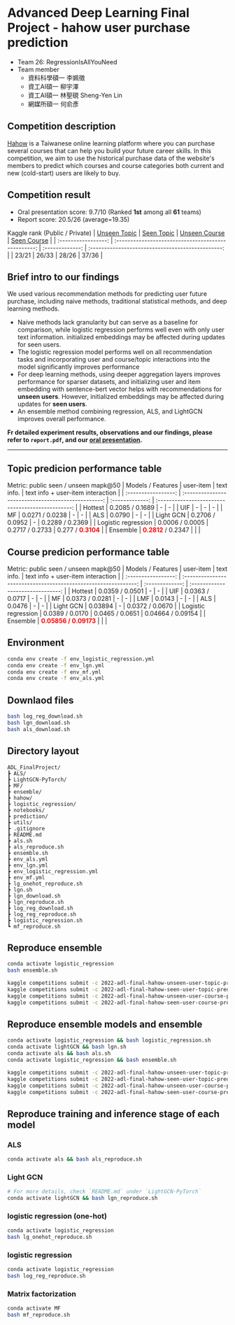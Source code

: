 # Advanced Deep Learning Final Project - hahow user purchase prediction
- Team 26: RegressionIsAllYouNeed
- Team member
  - 資料科學碩一 李姵徵
  - 資工AI碩一 柳宇澤
  - 資工AI碩一 林聖硯 Sheng-Yen Lin
  - 網媒所碩一 何俞彥

## Competition description
[Hahow](https://hahow.in/) is a Taiwanese online learning platform where you can purchase several courses that can help you build your future career skills. In this competition, we aim to use the historical purchase data of the website's members to predict which courses and course categories both current and new (cold-start) users are likely to buy.

## Competition result
- Oral presentation score: 9.7/10 (Ranked **1st** among all **61** teams)
- Report score: 20.5/26 (average=19.35)

Kaggle rank (Public / Private)
| [Unseen Topic](https://www.kaggle.com/competitions/2022-adl-final-hahow-unseen-user-topic-prediction/leaderboard?tab=public)  |                     [Seen Topic](https://www.kaggle.com/competitions/2022-adl-final-hahow-unseen-user-topic-prediction/team)                    |   [Unseen Course](https://www.kaggle.com/competitions/2022-adl-final-hahow-unseen-user-course-prediction/leaderboard) |         [Seen Course](https://www.kaggle.com/competitions/2022-adl-final-hahow-seen-user-course-prediction/submissions)         |
| :-----------------: | :-------------------------------------------------: | :-------------: | :-----------------------------------------------: |
|        23/21    |                   26/33                   |        28/26        |                         37/36                         |


## Brief intro to our findings

We used various recommendation methods for predicting user future purchase, including naive methods, traditional statistical methods, and deep learning methods. 

- Naive methods lack granularity but can serve as a baseline for comparison, while logistic regression performs well even with only user text information. initialized embeddings may be affected during updates for seen users. 
- The logistic regression model performs well on all recommendation tasks and incorporating user and course/topic interactions into the model significantly improves performance
- For deep learning methods, using deeper aggregation layers improves performance for sparser datasets, and initializing user and item embedding with sentence-bert vector helps with recommendations for **unseen users**. However, initialized embeddings may be affected during updates for **seen users**.
- An ensemble method combining regression, ALS, and LightGCN improves overall performance.

**Fr detailed experiment results, observations and our findings, please refer to `report.pdf`, and our [oral presentation](https://www.youtube.com/watch?v=UpOfI-Bp6pc).**

---

## Topic predicion performance table

Metric: public seen / unseen mapk@50
|  Models / Features  |                      user-item                      |   text info.    |         text info + user-item interaction         |
| :-----------------: | :-------------------------------------------------: | :-------------: | :-----------------------------------------------: |
|       Hottest       |                   0.2085 / 0.1689                   |        -        |                         -                         |
|         UIF         |                          -                          |        -        |                         -                         |
|         MF          |                   0.0271 / 0.0238                   |        -        |                         -                         |
|         ALS         |                       0.0790                        |        -        |                         -                         |
|      Light GCN      |                   0.2706 / 0.0952                   |        -        |                  0.2289 / 0.2369                  |
| Logistic regression |                   0.0006 / 0.0005                   | 0.2717 / 0.2733 | 0.277 / <span style="color:red">**0.3104**</span> |
|      Ensemble       | <span style="color:red">**0.2812** </span> / 0.2347 |                 |                                                   |

## Course predicion performance table

Metric: public seen / unseen mapk@50
|  Models / Features  |                            user-item                            |   text info.    | text info + user-item interaction |
| :-----------------: | :-------------------------------------------------------------: | :-------------: | :-------------------------------: |
|       Hottest       |                         0.0359 / 0.0501                         |        -        |                 -                 |
|         UIF         |                         0.0363 / 0.0717                         |        -        |                 -                 |
|         MF          |                         0.0373 / 0.0281                         |        -        |                 -                 |
|         LMF         |                             0.0143                              |        -        |                 -                 |
|         ALS         |                             0.0476                              |        -        |                 -                 |
|      Light GCN      |                             0.03894                             |        -        |          0.0372 / 0.0670          |
| Logistic regression |                         0.0389 / 0.0170                         | 0.0465 / 0.0651 |         0.04664 / 0.09154         |
|      Ensemble       | <span style="color:red"> **0.05856 / 0.09173**          </span> |                 |                                   |

## Environment

```bash
conda env create -f env_logistic_regression.yml
conda env create -f env_lgn.yml
conda env create -f env_mf.yml
conda env create -f env_als.yml
```

## Downlaod files

```bash
bash log_reg_download.sh
bash lgn_download.sh
bash als_download.sh
```

## Directory layout
```
ADL_FinalProject/ 
┣ ALS/
┣ LightGCN-PyTorch/ 
┣ MF/  
┣ ensemble/ 
┣ hahow/
┣ logistic_regression/
┣ notebooks/
┣ prediction/
┣ utils/
┣ .gitignore
┣ README.md
┣ als.sh
┣ als_reproduce.sh
┣ ensemble.sh
┣ env_als.yml
┣ env_lgn.yml
┣ env_logistic_regression.yml
┣ env_mf.yml
┣ lg_onehot_reproduce.sh
┣ lgn.sh
┣ lgn_download.sh
┣ lgn_reproduce.sh
┣ log_reg_download.sh
┣ log_reg_reproduce.sh
┣ logistic_regression.sh
┗ mf_reproduce.sh
```

## Reproduce ensemble
```bash
conda activate logistic_regression
bash ensemble.sh

kaggle competitions submit -c 2022-adl-final-hahow-unseen-user-topic-prediction -f ./prediction/log_reg_pred_unseen_topic.csv -m "Message"
kaggle competitions submit -c 2022-adl-final-hahow-seen-user-topic-prediction -f ./prediction/lgn0.4_lg0.6_seen_topic.csv -m "Message"
kaggle competitions submit -c 2022-adl-final-hahow-unseen-user-course-prediction -f ./prediction/lgn0.0_als0.5_lg0.5_unseen.csv -m "Message"
kaggle competitions submit -c 2022-adl-final-hahow-seen-user-course-prediction -f ./prediction/lgn0.025_als0.95_lg0.025_seen.csv -m "Message"
```

## Reproduce ensemble models and ensemble
```bash
conda activate logistic_regression && bash logistic_regression.sh
conda activate lightGCN && bash lgn.sh
conda activate als && bash als.sh
conda activate logistic_regression && bash ensemble.sh

kaggle competitions submit -c 2022-adl-final-hahow-unseen-user-topic-prediction -f ./prediction/log_reg_pred_unseen_topic.csv -m "Message"
kaggle competitions submit -c 2022-adl-final-hahow-seen-user-topic-prediction -f ./prediction/lgn0.4_lg0.6_seen_topic.csv -m "Message"
kaggle competitions submit -c 2022-adl-final-hahow-unseen-user-course-prediction -f ./prediction/lgn0.0_als0.5_lg0.5_unseen.csv -m "Message"
kaggle competitions submit -c 2022-adl-final-hahow-seen-user-course-prediction -f ./prediction/lgn0.025_als0.95_lg0.025_seen.csv -m "Message"
```

## Reproduce training and inference stage of each model 
### ALS
```bash
conda activate als && bash als_reproduce.sh
```

### Light GCN
```bash
# For more details, check `README.md` under `LightGCN-PyTorch`
conda activate lightGCN && bash lgn_reproduce.sh
```

### logistic regression (one-hot)
```bash
conda activate logistic_regression
bash lg_onehot_reproduce.sh
```

### logistic regression 
```bash
conda activate logistic_regression
bash log_reg_reproduce.sh
```

### Matrix factorization
```bash
conda activate MF
bash mf_reproduce.sh
```
